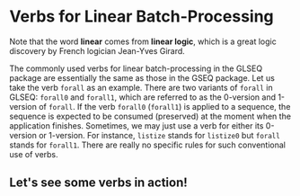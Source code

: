 # Verbs for Linear Batch-Processing

Note that the word **linear** comes from **linear logic**, which is a great
logic discovery by French logician Jean-Yves Girard.

The commonly used verbs for linear batch-processing in the GLSEQ
package are essentially the same as those in the GSEQ package. Let us
take the verb `forall` as an example.  There are two variants of
`forall` in GLSEQ: `forall0` and `forall1`, which are referred to as
the 0-version and 1-version of `forall`.  If the verb `forall0`
(`forall1`) is applied to a sequence, the sequence is expected to be
consumed (preserved) at the moment when the application
finishes. Sometimes, we may just use a verb for either its 0-version
or 1-version. For instance, `listize` stands for `listize0` but
`forall` stands for `forall1`. There are really no specific rules for
such conventional use of verbs.

## Let's see some verbs in action!

